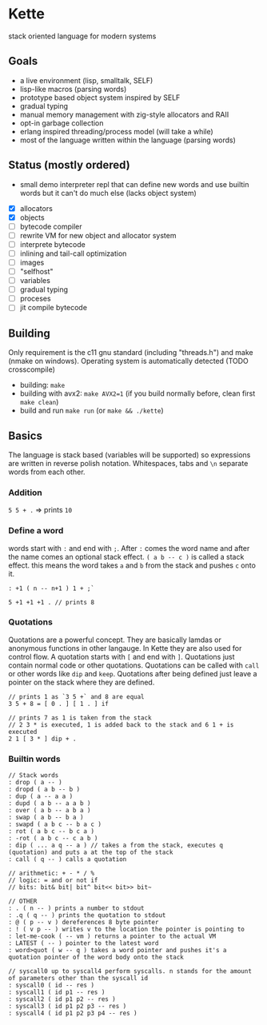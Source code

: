 # Kette

stack oriented language for modern systems

## Goals
- a live environment (lisp, smalltalk, SELF)
- lisp-like macros (parsing words)
- prototype based object system inspired by SELF
- gradual typing
- manual memory management with zig-style allocators and RAII
- opt-in garbage collection
- erlang inspired threading/process model (will take a while)
- most of the language written within the language (parsing words)

## Status (mostly ordered)
- small demo interpreter repl that can define new words and use builtin words but it can't do much else (lacks object system)
- [x] allocators
- [x] objects
- [ ] bytecode compiler
- [ ] rewrite VM for new object and allocator system
- [ ] interprete bytecode
- [ ] inlining and tail-call optimization
- [ ] images
- [ ] "selfhost"
- [ ] variables
- [ ] gradual typing
- [ ] proceses
- [ ] jit compile bytecode

## Building
Only requirement is the c11 gnu standard (including "threads.h") and make (nmake on windows).
Operating system is automatically detected (TODO crosscompile)
- building: `make`
- building with avx2: `make AVX2=1` (if you build normally before, clean first `make clean`)
- build and run `make run` (or `make && ./kette`)

## Basics
The language is stack based (variables will be supported) so expressions are written in reverse polish notation.
Whitespaces, tabs and `\n` separate words from each other.
### Addition
`5 5 + .` => prints `10` 
### Define a word
words start with `:` and end with `;`. After `:` comes the word name and after the name comes an optional stack effect. `( a b -- c )` is called a stack effect. this means the word takes `a` and `b` from the stack and pushes `c` onto it.

```
: +1 ( n -- n+1 ) 1 + ;`

5 +1 +1 +1 . // prints 8
```

### Quotations
Quotations are a powerful concept. They are basically lamdas or anonymous functions in other langauge. In Kette they are also used for control flow. A quotation starts with `[` and end with `]`.
Quotations just contain normal code or other quotations. Quotations can be called with `call` or other words like `dip` and `keep`. Quotations after being defined just leave a pointer on the stack where they are defined.
```
// prints 1 as `3 5 +` and 8 are equal
3 5 + 8 = [ 0 . ] [ 1 . ] if 

// prints 7 as 1 is taken from the stack 
// 2 3 * is executed, 1 is added back to the stack and 6 1 + is executed
2 1 [ 3 * ] dip + . 
```

### Builtin words
```
// Stack words
: drop ( a -- )
: dropd ( a b -- b )
: dup ( a -- a a ) 
: dupd ( a b -- a a b )
: over ( a b -- a b a )
: swap ( a b -- b a )
: swapd ( a b c -- b a c )
: rot ( a b c -- b c a )
: -rot ( a b c -- c a b )
: dip ( ... a q -- a ) // takes a from the stack, executes q (quotation) and puts a at the top of the stack
: call ( q -- ) calls a quotation

// arithmetic: + - * / %  
// logic: = and or not if
// bits: bit& bit| bit^ bit<< bit>> bit~

// OTHER
: . ( n -- ) prints a number to stdout
: .q ( q -- ) prints the quotation to stdout
: @ ( p -- v ) dereferences 8 byte pointer
: ! ( v p -- ) writes v to the location the pointer is pointing to
: let-me-cook ( -- vm ) returns a pointer to the actual VM
: LATEST ( -- ) pointer to the latest word
: word>quot ( w -- q ) takes a word pointer and pushes it's a quotation pointer of the word body onto the stack

// syscall0 up to syscall4 perform syscalls. n stands for the amount of parameters other than the syscall id
: syscall0 ( id -- res )
: syscall1 ( id p1 -- res )
: syscall2 ( id p1 p2 -- res )
: syscall3 ( id p1 p2 p3 -- res )
: syscall4 ( id p1 p2 p3 p4 -- res )
```